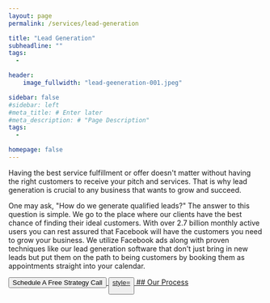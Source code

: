 ```yaml
---
layout: page
permalink: /services/lead-generation

title: "Lead Generation"
subheadline: ""
tags:
  - 

header:
    image_fullwidth: "lead-geeneration-001.jpeg"

sidebar: false
#sidebar: left
#meta_title: # Enter later
#meta_description: # "Page Description"
tags:
  - 

homepage: false
---
```


Having the best service fulfillment or offer doesn't matter without having the right customers to receive your pitch and services. That is why lead generation is crucial to any business that wants to grow and succeed.

One may ask, "How do we generate qualified leads?" The answer to this question is simple. We go to the place where our clients have the best chance of finding their ideal customers. With over 2.7 billion monthly active users you can rest assured that Facebook will have the customers you need to grow your business. We utilize Facebook ads along with proven techniques like our lead generation software that don't just bring in new leads but put them on the path to being customers by booking them as appointments straight into your calendar.

<a href="https://calendly.com/mayowa-liquidleads/demo"><button id="lead-generation-cta1">Schedule A Free Strategy Call</button>
<button>
<a href="https://calendly.com/mayowa-liquidleads/demo">
  style= 

</button>
## Our Process

<!--- revolving circle or "water cycle" type diagram showing the process. Use "maksymizesolar.com" as reference -->

